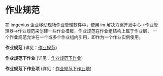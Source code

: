 # 作业规范

在 imgenius 企业移动现场作业管理软件中，使用 im 解决方案开发中心->作业管理器->作业规范来创建一些作业模板，作业规范在作业组结构上属于作业层， 一个作业规范允许在一个或多个作业组内引用，即作为一个作业实例使用。

**作业规范** (详见：[作业规范](系统配置手册/作业管理器/作业规范.md))

**作业规范下作业** (详见：[作业规范下作业](系统配置手册/作业管理器/作业规范下作业.md))

**作业规范下作业项** (详见：[作业规范下作业项](系统配置手册/作业管理器/作业规范下作业项.md))